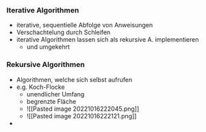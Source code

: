 ### Iterative Algorithmen
+ iterative, sequentielle Abfolge von Anweisungen
+ Verschachtelung durch Schleifen
+ iterative Algorithmen lassen sich als rekursive A. implementieren
	+ und umgekehrt

### Rekursive Algorithmen
+ Algorithmen, welche sich selbst aufrufen
+ e.g. Koch-Flocke
	+ unendlicher Umfang
	+ begrenzte Fläche
	+ ![[Pasted image 20221016222045.png]]
	+ ![[Pasted image 20221016222121.png]]
+ 